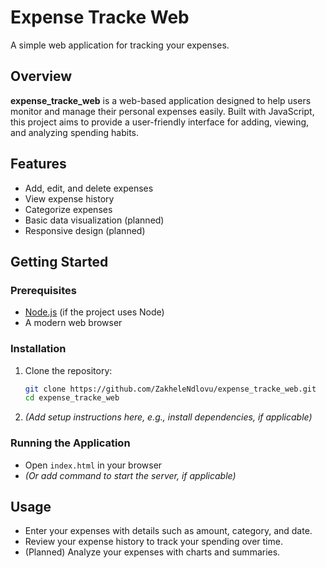 # Expense Tracke Web

A simple web application for tracking your expenses.

## Overview

**expense_tracke_web** is a web-based application designed to help users monitor and manage their personal expenses easily. Built with JavaScript, this project aims to provide a user-friendly interface for adding, viewing, and analyzing spending habits.

## Features

- Add, edit, and delete expenses
- View expense history
- Categorize expenses
- Basic data visualization (planned)
- Responsive design (planned)

## Getting Started

### Prerequisites

- [Node.js](https://nodejs.org/) (if the project uses Node)
- A modern web browser

### Installation

1. Clone the repository:

   ```bash
   git clone https://github.com/ZakheleNdlovu/expense_tracke_web.git
   cd expense_tracke_web
   ```

2. *(Add setup instructions here, e.g., install dependencies, if applicable)*

### Running the Application

- Open `index.html` in your browser
- *(Or add command to start the server, if applicable)*

## Usage

- Enter your expenses with details such as amount, category, and date.
- Review your expense history to track your spending over time.
- (Planned) Analyze your expenses with charts and summaries.
